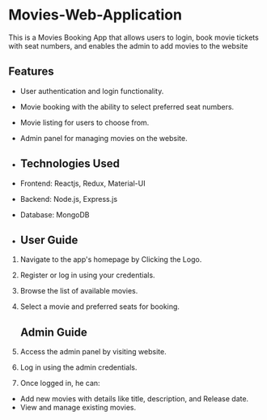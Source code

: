# Movies-Web-Application

This is a Movies Booking App that allows users to login, book movie tickets with seat numbers, and enables the admin to add movies to the website


## Features

- User authentication and login functionality.
- Movie booking with the ability to select preferred seat numbers.
- Movie listing for users to choose from.
- Admin panel for managing movies on the website.

- ## Technologies Used

- Frontend: Reactjs, Redux, Material-UI
- Backend: Node.js, Express.js
- Database: MongoDB

- ## User Guide

1. Navigate to the app's homepage by Clicking the Logo.
2. Register or log in using your credentials.
3. Browse the list of available movies.
4. Select a movie and preferred seats for booking.

   ## Admin Guide

1. Access the admin panel by visiting website.
2. Log in using the admin credentials.
3. Once logged in, he can:
- Add new movies with details like title, description, and Release date.
- View and manage existing movies.
